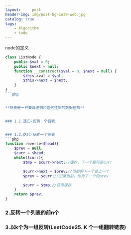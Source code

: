 ```yaml
---
layout:     post
header-img: img/post-bg-ios9-web.jpg
catalog: true
tags:
    - Algorithm
    - todo
---
```




node的定义
```php
class ListNode {
    public $val = 0;
    public $next = null;
    function __construct($val = 0, $next = null) {
        $this->val = $val;
        $this->next = $next;
    }
}
```php


**链表是一种兼具递归和迭代性质的数据结构**


### 1.1.递归-反转一个链表


### 1.2.迭代-反转一个链表
```php
function reverse($head){
    $prev = null;
    $curr = $head;
    while($curr){
        $tmp = $curr->next;//缓存，下一个要将是curr

        $curr->next = $prev;//当前的下一个是上一个
        $prev = $curr;//记录当前，作为下一个的prev

        $curr = $tmp;//获得缓存
    }
    return $prev;
}
```


### 2.反转一个列表的前n个


### 3.以k个为一组反转(LeetCode25. K 个一组翻转链表)




